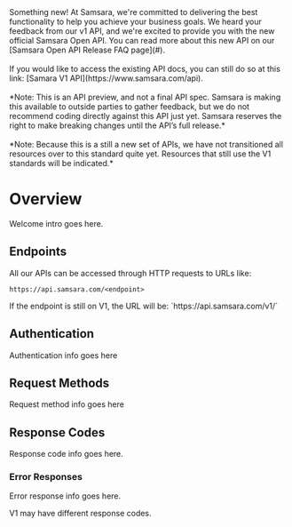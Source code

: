 <n class="info">
<nh>Something new!</nh>
<nb>
At Samsara, we're committed to delivering the best functionality to help you achieve your business goals. We heard your feedback from our v1 API, and we're excited to provide you with the new official Samsara Open API. You can read more about this new API on our [Samsara Open API Release FAQ page](#).<br>
<br>
If you would like to access the existing API docs, you can still do so at this link: [Samara V1 API](https://www.samsara.com/api).<br>
<br>
*Note: This is an API preview, and not a final API spec. Samsara is making this available to outside parties to gather feedback, but we do not recommend coding directly against this API just yet. Samsara reserves the right to make breaking changes until the API’s full release.*<br>
<br>
*Note: Because this is a still a new set of APIs, we have not transitioned all resources over to this standard quite yet. Resources that still use the V1 standards will be indicated.*
</nb>
</n>

# Overview

Welcome intro goes here.

## Endpoints

All our APIs can be accessed through HTTP requests to URLs like:

```
https://api.samsara.com/<endpoint>
```

<n class="warning">
<nb>
If the endpoint is still on V1, the URL will be: `https://api.samsara.com/v1/<endpoint>`
</nb>
</n>

## Authentication

Authentication info goes here

## Request Methods

Request method info goes here

## Response Codes

Response code info goes here.

### Error Responses

Error response info goes here.

<n class="warning">
<nb>
V1 may have different response codes.
</nb>
</n>



